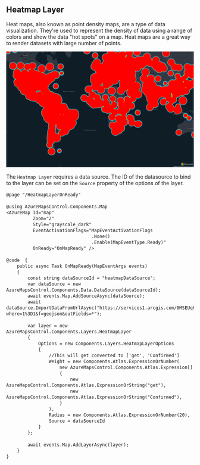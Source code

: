## Heatmap Layer

Heat maps, also known as point density maps, are a type of data visualization. They're used to represent the density of data using a range of colors and show the data "hot spots" on a map. Heat maps are a great way to render datasets with large number of points.

![Heatmap Layer](../../assets/heatmaplayer.png)

The `Heatmap Layer` requires a data source. The ID of the datasource to bind to the layer can be set on the `Source` property of the options of the layer.

```
@page "/HeatmapLayerOnReady"

@using AzureMapsControl.Components.Map
<AzureMap Id="map"
          Zoom="2"
          Style="grayscale_dark"
          EventActivationFlags="MapEventActivationFlags
                                .None()
                                .Enable(MapEventType.Ready)"
          OnReady="OnMapReady" />

@code  {
    public async Task OnMapReady(MapEventArgs events)
    {
        const string dataSourceId = "heatmapDataSource";
        var dataSource = new AzureMapsControl.Components.Data.DataSource(dataSourceId);
        await events.Map.AddSourceAsync(dataSource);
        await dataSource.ImportDataFromUrlAsync("https://services1.arcgis.com/0MSEUqKaxRlEPj5g/arcgis/rest/services/ncov_cases/FeatureServer/1/query?where=1%3D1&f=geojson&outFields=*");

        var layer = new AzureMapsControl.Components.Layers.HeatmapLayer
        {
            Options = new Components.Layers.HeatmapLayerOptions
            {
                //This will get converted to ['get', 'Confirmed']
                Weight = new Components.Atlas.ExpressionOrNumber(
                    new AzureMapsControl.Components.Atlas.Expression[]
                    {
                        new AzureMapsControl.Components.Atlas.ExpressionOrString("get"),
                        new AzureMapsControl.Components.Atlas.ExpressionOrString("Confirmed"),
                    }
                ),
                Radius = new Components.Atlas.ExpressionOrNumber(20),
                Source = dataSourceId
            }
        };

        await events.Map.AddLayerAsync(layer);
    }
}
```